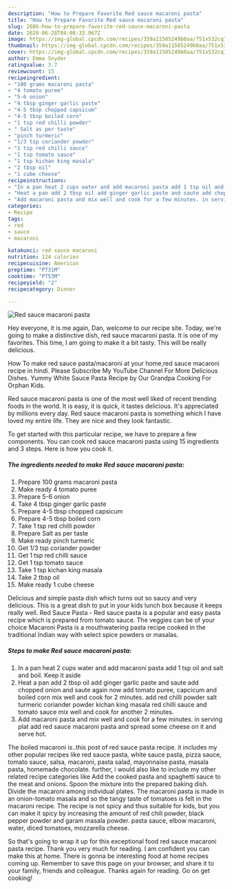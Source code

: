 ```yaml
---
description: "How to Prepare Favorite Red sauce macaroni pasta"
title: "How to Prepare Favorite Red sauce macaroni pasta"
slug: 2686-how-to-prepare-favorite-red-sauce-macaroni-pasta
date: 2020-06-28T04:08:33.967Z
image: https://img-global.cpcdn.com/recipes/359a11505249b0aa/751x532cq70/red-sauce-macaroni-pasta-recipe-main-photo.jpg
thumbnail: https://img-global.cpcdn.com/recipes/359a11505249b0aa/751x532cq70/red-sauce-macaroni-pasta-recipe-main-photo.jpg
cover: https://img-global.cpcdn.com/recipes/359a11505249b0aa/751x532cq70/red-sauce-macaroni-pasta-recipe-main-photo.jpg
author: Emma Snyder
ratingvalue: 3.7
reviewcount: 15
recipeingredient:
- "100 grams macaroni pasta"
- "4 tomato puree"
- "5-6 onion"
- "4 tbsp ginger garlic paste"
- "4-5 tbsp chopped capsicum"
- "4-5 tbsp boiled corn"
- "1 tsp red chilli powder"
- " Salt as per taste"
- "pinch turmeric"
- "1/3 tsp coriander powder"
- "1 tsp red chilli sauce"
- "1 tsp tomato sauce"
- "1 tsp kichan king masala"
- "2 tbsp oil"
- "1 cube cheese"
recipeinstructions:
- "In a pan heat 2 cups water and add macaroni pasta add 1 tsp oil and salt and boil. Keep it aside"
- "Heat a pan add 2 tbsp oil add ginger garlic paste and saute add chopped onion and saute again now add tomato puree, capcicum and boiled corn mix well and cook for 2 minutes. add red chilli powder salt turmeric coriander powder kichan king masala red chilli sauce and tomato sauce mix well and cook for another 2 minutes."
- "Add macaroni pasta and mix well and cook for a few minutes. in serving plat add red sauce macaroni pasta and spread some cheese on it and serve hot."
categories:
- Recipe
tags:
- red
- sauce
- macaroni

katakunci: red sauce macaroni 
nutrition: 124 calories
recipecuisine: American
preptime: "PT31M"
cooktime: "PT53M"
recipeyield: "2"
recipecategory: Dinner

---
```



![Red sauce macaroni pasta](https://img-global.cpcdn.com/recipes/359a11505249b0aa/751x532cq70/red-sauce-macaroni-pasta-recipe-main-photo.jpg)

Hey everyone, it is me again, Dan, welcome to our recipe site. Today, we're going to make a distinctive dish, red sauce macaroni pasta. It is one of my favorites. This time, I am going to make it a bit tasty. This will be really delicious.

How To make red sauce pasta/macaroni at your home,red sauce macaroni recipe in hindi. Please Subscribe My YouTube Channel For More Delicious Dishes. Yummy White Sauce Pasta Recipe by Our Grandpa Cooking For Orphan Kids.

Red sauce macaroni pasta is one of the most well liked of recent trending foods in the world. It is easy, it is quick, it tastes delicious. It's appreciated by millions every day. Red sauce macaroni pasta is something which I have loved my entire life. They are nice and they look fantastic.


To get started with this particular recipe, we have to prepare a few components. You can cook red sauce macaroni pasta using 15 ingredients and 3 steps. Here is how you cook it.

<!--inarticleads1-->

##### The ingredients needed to make Red sauce macaroni pasta:

1. Prepare 100 grams macaroni pasta
1. Make ready 4 tomato puree
1. Prepare 5-6 onion
1. Take 4 tbsp ginger garlic paste
1. Prepare 4-5 tbsp chopped capsicum
1. Prepare 4-5 tbsp boiled corn
1. Take 1 tsp red chilli powder
1. Prepare  Salt as per taste
1. Make ready pinch turmeric
1. Get 1/3 tsp coriander powder
1. Get 1 tsp red chilli sauce
1. Get 1 tsp tomato sauce
1. Take 1 tsp kichan king masala
1. Take 2 tbsp oil
1. Make ready 1 cube cheese


Delicious and simple pasta dish which turns out so saucy and very delicious. This is a great dish to put in your kids lunch box because it keeps really well. Red Sauce Pasta - Red sauce pasta is a popular and easy pasta recipe which is prepared from tomato sauce. The veggies can be of your choice Macaroni Pasta is a mouthwatering pasta recipe cooked in the traditional Indian way with select spice powders or masalas. 

<!--inarticleads2-->

##### Steps to make Red sauce macaroni pasta:

1. In a pan heat 2 cups water and add macaroni pasta add 1 tsp oil and salt and boil. Keep it aside
1. Heat a pan add 2 tbsp oil add ginger garlic paste and saute add chopped onion and saute again now add tomato puree, capcicum and boiled corn mix well and cook for 2 minutes. add red chilli powder salt turmeric coriander powder kichan king masala red chilli sauce and tomato sauce mix well and cook for another 2 minutes.
1. Add macaroni pasta and mix well and cook for a few minutes. in serving plat add red sauce macaroni pasta and spread some cheese on it and serve hot.


The boiled macaroni is..this post of red sauce pasta recipe. it includes my other popular recipes like red sauce pasta, white sauce pasta, pizza sauce, tomato sauce, salsa, macaroni, pasta salad, mayonnaise pasta, masala pasta, homemade chocolate. further, i would also like to include my other related recipe categories like Add the cooked pasta and spaghetti sauce to the meat and onions. Spoon the mixture into the prepared baking dish. Divide the macaroni among individual plates. The macaroni pasta is made in an onion-tomato masala and so the tangy taste of tomatoes is felt in the macaroni recipe. The recipe is not spicy and thus suitable for kids, but you can make it spicy by increasing the amount of red chili powder, black pepper powder and garam masala powder. pasta sauce, elbow macaroni, water, diced tomatoes, mozzarella cheese. 

So that's going to wrap it up for this exceptional food red sauce macaroni pasta recipe. Thank you very much for reading. I am confident you can make this at home. There is gonna be interesting food at home recipes coming up. Remember to save this page on your browser, and share it to your family, friends and colleague. Thanks again for reading. Go on get cooking!
